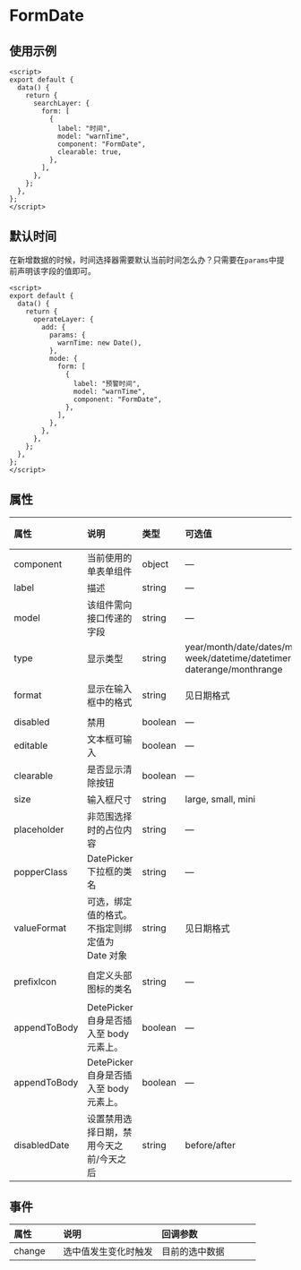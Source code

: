 # FormDate

## 使用示例

```vue
<script>
export default {
  data() {
    return {
      searchLayer: {
        form: [
          {
            label: "时间",
            model: "warnTime",
            component: "FormDate",
            clearable: true,
          },
        ],
      },
    };
  },
};
</script>
```

## 默认时间

在新增数据的时候，时间选择器需要默认当前时间怎么办？只需要在`params`中提前声明该字段的值即可。

```vue
<script>
export default {
  data() {
    return {
      operateLayer: {
        add: {
          params: {
            warnTime: new Date(),
          },
          mode: {
            form: [
              {
                label: "预警时间",
                model: "warnTime",
                component: "FormDate",
              },
            ],
          },
        },
      },
    };
  },
};
</script>
```

## 属性

| 属性     | 说明        | 类型  | 可选值 | 默认值
| :------- | :----------- | :------ | :------------------------------------------ | :----- |
|component|当前使用的单表单组件|object|—|—|
|label|描述|string|—|—|
|model|该组件需向接口传递的字段|string|—|—|
|type|显示类型|string|year/month/date/dates/months/years week/datetime/datetimerange/ daterange/monthrange|date|
|format|显示在输入框中的格式|string|见日期格式|yyyy-MM-dd|
|disabled|禁用|boolean|—|false|
|editable|文本框可输入|boolean|—|true|
|clearable|是否显示清除按钮|boolean|—|true|
|size|输入框尺寸|string|large, small, mini|—|
|placeholder|非范围选择时的占位内容|string|—|请选择|
|popperClass|DatePicker 下拉框的类名|string|—|—|
|valueFormat|可选，绑定值的格式。不指定则绑定值为 Date 对象|string|见日期格式|yyyy-MM-dd|
|prefixIcon|自定义头部图标的类名|string|—|el-icon-date|
|appendToBody|DetePicker 自身是否插入至 body 元素上。|boolean|—|true|
|appendToBody|DetePicker 自身是否插入至 body 元素上。|boolean|—|true|
|disabledDate |设置禁用选择日期，禁用今天之前/今天之后|string|before/after|—|

## 事件

| 属性   | 说明                 | 回调参数       |
| :----- | :------------------- | :------------- |
| change | 选中值发生变化时触发 | 目前的选中数据 |

<style>
table th:nth-of-type(1) {
    width: 20%;
}
table th:nth-of-type(2) {
    width: 40%;
}
</style>